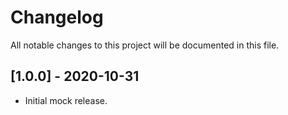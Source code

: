 # Changelog
All notable changes to this project will be documented in this file.

## [1.0.0] - 2020-10-31

- Initial mock release.
